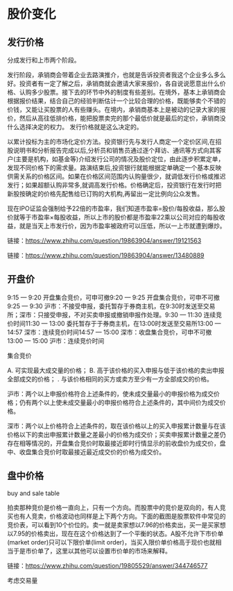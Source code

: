 # 股价变化

## 发行价格

分成发行和上市两个阶段。    

发行阶段，承销商会带着企业去路演推介，也就是告诉投资者我这个企业多么多么好。投资者有一定了解之后，承销商就会邀请大家来报价，各自说说愿意出什么价格、认购多少股票。接下去的环节中外的制度有些差别。在境外，基本上承销商会根据报价结果，结合自己的经验判断估计一个比较合理的价格，既能够卖个不错的价钱，又能让买股票的人有些赚头。在境内，承销商基本上是被动的记录大家的报价，然后从高往低排价格，能把股票卖完的那个最低价就是最后的定价，承销商没什么选择决定的权力。   发行价格就是这么决定的。

以累计投标为主的市场化定价方法。投资银行先与发行人商定一个定价区间,在招股说明书和分析报告完成以后,分析员和销售员通过逐个拜访、通讯等方式向其客户(主要是机构，如基金等)介绍发行公司的情况及股价定位，由此逐步积累定单，发现不同价格下的需求量。路演结束后,投资银行就能根据定单确定一个基本反映供需关系的价格区间。如果在价格区间范围内认购量很少，就调低发行价格或推迟发行；如果超额认购非常多,就调高发行价格。价格确定后，投资银行在发行时把新股按确定的价格先配售给已订购的大机构,再留出一定比例向公众发售。

现在IPO证监会强制给予22倍的市盈率，我们知道市盈率=股价/每股收益，那么股价就等于市盈率×每股收益，所以上市的股价都是市盈率22乘以公司对应的每股收益，就是当天上市发行价，因为市盈率被政府可以压低，所以一上市就遭到爆炒。

链接：https://www.zhihu.com/question/19863904/answer/19121563

链接：https://www.zhihu.com/question/19863904/answer/13480889




## 开盘价

9:15 —  9:20  开盘集合竞价，可申可撤9:20 —  9:25  开盘集合竞价，可申不可撤9:25 —  9:30  沪市：不接受申报，委托暂存于券商主机，在9:30时发送至交易所；深市：只接受申报，不对买卖申报或撤销申报作处理。9:30 — 11:30  连续竞价时间11:30 —
13:00  委托暂存于于券商主机，在13:00时发送至交易所13:00 —
14:57  深市：连续竞价时间14:57 —
15:00  深市：收盘集合竞价，可申不可撤13:00 —
15:00  沪市：连续竞价时间



集合竞价

A. 可实现最大成交量的价格； 
B. 高于该价格的买入申报与低于该价格的卖出申报全部成交的价格； 
. 与该价格相同的买方或卖方至少有一方全部成交的价格。 

沪市：两个以上申报价格符合上述条件的，使未成交量最小的申报价格为成交价格；仍有两个以上使未成交量最小的申报价格符合上述条件的，其中间价为成交价格。

深市：两个以上价格符合上述条件的，取在该价格以上的买入申报累计数量与在该价格以下的卖出申报累计数量之差最小的价格为成交价；买卖申报累计数量之差仍存在相等情况的，开盘集合竞价时取最接近即时行情显示的前收盘价为成交价，盘中、收盘集合竞价时取最接近最近成交价的价格为成交价。


## 盘中价格

buy and sale table

拍卖那种竞价是价格一直向上，只有一个方向。而股票中的竞价是双向的，有人竞买也有人竞卖，价格波动也同样是上下两个方向。下面的截图是股票软件中常见的竞价表，可以看到10个价位的。卖一就是卖家想以7.96的价格卖出，买一是买家想以7.95的价格卖出，现在在这个价格达到了一个平衡的状态。A股不允许下市价单(market order)只可以下限价单(limit order)，当买入限价单价格高于现价也就相当于是市价单了，这里以其他可以设置市价单的市场来解释。


链接：https://www.zhihu.com/question/19805529/answer/344746577


考虑交易量